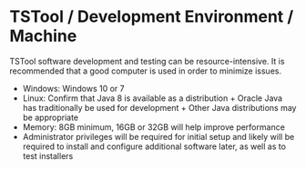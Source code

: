 # TSTool / Development Environment / Machine ##

TSTool software development and testing can be resource-intensive.
It is recommended that a good computer is used in order to minimize issues.

* Windows:  Windows 10 or 7
* Linux:  Confirm that Java 8 is available as a distribution
        + Oracle Java has traditionally be used for development
        + Other Java distributions may be appropriate
* Memory: 8GB minimum, 16GB or 32GB will help improve performance
* Administrator privileges will be required for initial setup and likely will be required
to install and configure additional software later, as well as to test installers
